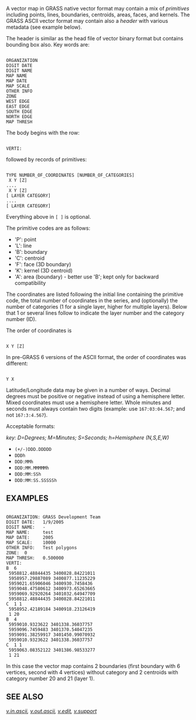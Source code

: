 

A vector map in GRASS native vector format may contain a mix of
*primitives* including points, lines, boundaries, centroids, areas,
faces, and kernels. The GRASS ASCII vector format may contain also
a *header* with various metadata (see example below).

The header is similar as the head file of vector binary format but
contains bounding box also. Key words are:

```

ORGANIZATION
DIGIT DATE
DIGIT NAME
MAP NAME
MAP DATE
MAP SCALE
OTHER INFO
ZONE
WEST EDGE
EAST EDGE
SOUTH EDGE
NORTH EDGE
MAP THRESH

```

The body begins with the row:

```

VERTI:

```

followed by records of primitives:

```

TYPE NUMBER_OF_COORDINATES [NUMBER_OF_CATEGORIES]
 X Y [Z]
....
 X Y [Z]
[ LAYER CATEGORY]
....
[ LAYER CATEGORY]

```

Everything above in `[ ]` is optional.

The primitive codes are as follows:

* 'P': point
* 'L': line
* 'B': boundary
* 'C': centroid
* 'F': face (3D boundary)
* 'K': kernel (3D centroid)
* 'A': area (boundary) - better use 'B'; kept only for backward compatibility

The coordinates are listed following the initial line containing the
primitive code, the total number of coordinates in the series, and
(optionally) the number of categories (1 for a single layer, higher
for multiple layers). Below that 1 or several lines follow to
indicate the layer number and the category number (ID).

The order of coordinates is

```

X Y [Z]

```

In pre-GRASS 6 versions of the ASCII format, the order of coordinates
was different:

```

Y X

```

Latitude/Longitude data may be given in a number of ways.
Decimal degrees must be positive or negative instead of using a hemisphere
letter. Mixed coordinates must use a hemisphere letter. Whole minutes and
seconds must always contain two digits (example: use `167:03:04.567`;
and not `167:3:4.567`).

Acceptable formats:

*key: D=Degrees; M=Minutes; S=Seconds; h=Hemisphere (N,S,E,W)*

* `(+/-)DDD.DDDDD`
* `DDDh`
* `DDD:MMh`
* `DDD:MM.MMMMMh`
* `DDD:MM:SSh`
* `DDD:MM:SS.SSSSSh`

## EXAMPLES

```

ORGANIZATION: GRASS Development Team
DIGIT DATE:   1/9/2005
DIGIT NAME:   -
MAP NAME:     test
MAP DATE:     2005
MAP SCALE:    10000
OTHER INFO:   Test polygons
ZONE:  0
MAP THRESH:   0.500000
VERTI:
B  6
 5958812.48844435 3400828.84221011
 5958957.29887089 3400877.11235229
 5959021.65906046 3400930.7458436
 5959048.47580612 3400973.65263665
 5959069.92920264 3401032.64947709
 5958812.48844435 3400828.84221011
C  1 1
 5958952.42189184 3400918.23126419
 1 20
B  4
 5959010.9323622 3401338.36037757
 5959096.7459483 3401370.54047235
 5959091.38259917 3401450.99070932
 5959010.9323622 3401338.36037757
C  1 1
 5959063.08352122 3401386.98533277
 1 21

```

In this case the vector map contains 2 boundaries (first boundary with
6 vertices, second with 4 vertices) without category and 2 centroids
with category number 20 and 21 (layer 1).

## SEE ALSO

*[v.in.ascii](v.in.ascii.html),
[v.out.ascii](v.out.ascii.html),
[v.edit](v.edit.html),
[v.support](v.support.html)*

